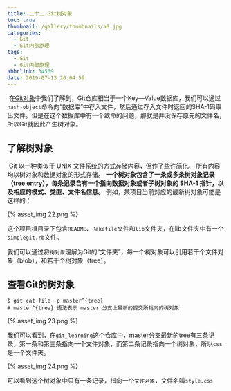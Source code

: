 ```yaml
---
title: 二十二.Git树对象
toc: true
thumbnail: /gallery/thumbnails/a0.jpg
categories:
  - Git
  - Git内部原理
tags:
  - Git
  - Git内部原理
abbrlink: 34569
date: 2019-07-13 20:04:59
---
```


​	在[Git对象](https://www.bigcoder.cn/article/3483.html)中我们了解到，Git仓库相当于一个Key—Value数据库，我们可以通过`hash-object`命令向“数据库”中存入文件，然后通过存入文件时返回的SHA-1码取出文件。但是在这个数据库中有一个致命的问题，那就是并没保存原先的文件名，所以Git就因此产生树对象。<!--more-->

## **了解树对象**

​	 Git 以一种类似于 UNIX 文件系统的方式存储内容，但作了些许简化。 所有内容均以树对象和数据对象的形式存储。 **一个树对象包含了一条或多条树对象记录（tree entry），每条记录含有一个指向数据对象或者子树对象的 SHA-1 指针，以及相应的模式、类型、文件名信息。** 例如，某项目当前对应的最新树对象可能是这样的：

{% asset_img 22.png %}

这个项目根目录下包含`README`、`Rakefile`文件和`lib`文件夹，在lib文件夹中有一个`simplegit.rb`文件。

我们可以通过将`树对象`理解为Git的“文件夹”，每一个树对象可以引用若干个文件对象（blob），和若干个树对象（tree）。

## **查看Git的树对象**

```shell
$ git cat-file -p master^{tree}
# master^{tree} 语法表示 master 分支上最新的提交所指向的树对象
```

{% asset_img 23.png %}

​	我们可以看到，在`git_learning`这个仓库中，master分支最新的tree有三条记录，第一条和第三条指向一个文件对象，而第二条记录指向一个树对象，所以`css`是一个文件夹。

{% asset_img 24.png %}

​	可以看到这个树对象中只有一条记录，指向一个`文件对象`，文件名叫`style.css`


